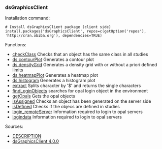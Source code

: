 

### dsGraphicsClient

Installation command:

	# Install dsGraphicsClient package (client side)
	install.packages('dsGraphicsClient', repos=c(getOption('repos'), 'http://cran.obiba.org'), dependencies=TRUE)

Functions:


* [checkClass](checkClass.html) Checks that an object has the same class in all studies
* [ds.contourPlot](ds.contourPlot.html) Generates a contour plot
* [ds.densityGrid](ds.densityGrid.html) Generates a density grid with or without a priori defined limits
* [ds.heatmapPlot](ds.heatmapPlot.html) Generates a heatmap plot
* [ds.histogram](ds.histogram.html) Generates a histogram plot
* [extract](extract.html) Splits character by '$' and returns the single characters
* [findLoginObjects](findLoginObjects.html) searches for opal login object in the environment
* [getOpals](getOpals.html) Gets the opal objects
* [isAssigned](isAssigned.html) Checks an object has been generated on the server side
* [isDefined](isDefined.html) Checks if the objecs are defined in studies
* [login_remoteServer](login_remoteServer.html) Information required to login to opal servers
* [logindata](logindata.html) Information required to login to opal servers

Sources:

* [DESCRIPTION](https://raw.github.com/datashield/dsGraphicsClient/4.0.0/DESCRIPTION)
* [dsGraphicsClient 4.0.0](https://github.com/datashield/dsGraphicsClient/tree/4.0.0)
